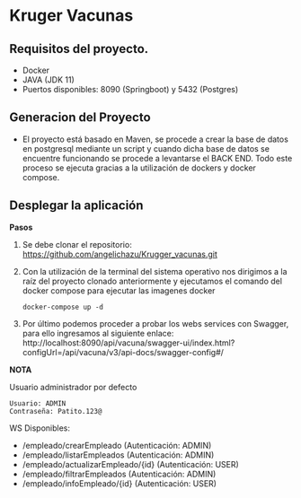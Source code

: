 # Kruger Vacunas

## Requisitos del proyecto.

- Docker
- JAVA (JDK 11)
- Puertos disponibles: 8090 (Springboot) y 5432 (Postgres)

## Generacion del Proyecto

- El proyecto está basado en Maven, se procede a crear la base de datos en postgresql mediante un script y cuando dicha
  base de datos se encuentre funcionando se procede a levantarse el BACK END. Todo este proceso se ejecuta gracias a la
  utilización de dockers y docker compose.

## Desplegar la aplicación

**Pasos**

1. Se debe clonar el repositorio: https://github.com/angelichazu/Krugger_vacunas.git
2. Con la utilización de la terminal del sistema operativo nos dirigimos a la raíz del proyecto clonado anteriormente y
   ejecutamos el comando del docker compose para ejecutar las imagenes docker

       docker-compose up -d

3. Por último podemos proceder a probar los webs services con Swagger, para ello ingresamos al siguiente enlace:
   http://localhost:8090/api/vacuna/swagger-ui/index.html?configUrl=/api/vacuna/v3/api-docs/swagger-config#/


**NOTA**

Usuario administrador por defecto
        
    Usuario: ADMIN
    Contraseña: Patito.123@

WS Disponibles:
- /empleado/crearEmpleado  (Autenticación: ADMIN)
- /empleado/listarEmpleados  (Autenticación: ADMIN)
- /empleado/actualizarEmpleado/{id}  (Autenticación: USER)
- /empleado/filtrarEmpleados  (Autenticación: ADMIN)
- /empleado/infoEmpleado/{id}  (Autenticación: USER)